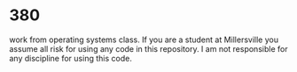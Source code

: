 # 380
work from operating systems class.
If you are a student at Millersville you assume all risk for using any code in
this repository. I am not responsible for any discipline for using this code.
